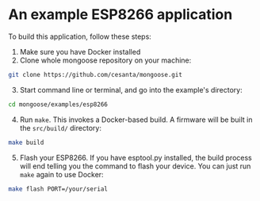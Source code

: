 # An example ESP8266 application

To build this application, follow these steps:

1. Make sure you have Docker installed
2. Clone whole mongoose repository on your machine:
  ```sh
  git clone https://github.com/cesanta/mongoose.git
  ```
3. Start command line or terminal, and go into the example's directory:
  ```sh
  cd mongoose/examples/esp8266
  ```
4. Run `make`. This invokes a Docker-based build. A firmware will be built
  in the `src/build/` directory:
  ```sh
  make build
  ```
5. Flash your ESP8266. If you have esptool.py installed, the build process will end telling you the command to flash your device. You can just run `make` again to use Docker:
  ```sh
  make flash PORT=/your/serial
  ```
